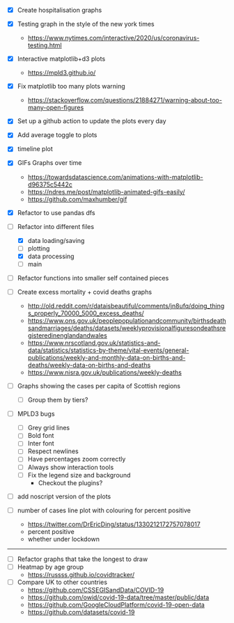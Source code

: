 - [x] Create hospitalisation graphs
- [x] Testing graph in the style of the new york times
    - https://www.nytimes.com/interactive/2020/us/coronavirus-testing.html
- [x] Interactive matplotlib+d3 plots
    - https://mpld3.github.io/
- [x] Fix matplotlib too many plots warning
    - https://stackoverflow.com/questions/21884271/warning-about-too-many-open-figures
- [x] Set up a github action to update the plots every day
- [x] Add average toggle to plots
- [x] timeline plot
- [x] GIFs Graphs over time
    - https://towardsdatascience.com/animations-with-matplotlib-d96375c5442c
    - https://ndres.me/post/matplotlib-animated-gifs-easily/
    - https://github.com/maxhumber/gif
- [x] Refactor to use pandas dfs

- [ ] Refactor into different files
    - [x] data loading/saving
    - [ ] plotting
    - [x] data processing
    - [ ] main
- [ ] Refactor functions into smaller self contained pieces
- [ ] Create excess mortality + covid deaths graphs
    - http://old.reddit.com/r/dataisbeautiful/comments/jn8ufq/doing_things_properly_70000_5000_excess_deaths/
    - https://www.ons.gov.uk/peoplepopulationandcommunity/birthsdeathsandmarriages/deaths/datasets/weeklyprovisionalfiguresondeathsregisteredinenglandandwales
    - https://www.nrscotland.gov.uk/statistics-and-data/statistics/statistics-by-theme/vital-events/general-publications/weekly-and-monthly-data-on-births-and-deaths/weekly-data-on-births-and-deaths
    - https://www.nisra.gov.uk/publications/weekly-deaths
- [ ] Graphs showing the cases per capita of Scottish regions
    - [ ] Group them by tiers?
- [ ] MPLD3 bugs
    - [ ] Grey grid lines
    - [ ] Bold font
    - [ ] Inter font
    - [ ] Respect newlines
    - [ ] Have percentages zoom correctly
    - [ ] Always show interaction tools
    - [ ] Fix the legend size and background
        - Checkout the plugins?
- [ ] add noscript version of the plots
- [ ] number of cases line plot with colouring for percent positive
    - https://twitter.com/DrEricDing/status/1330212172757078017
    - percent positive
    - whether under lockdown

----------------------------------------------------------------------------------------

- [ ] Refactor graphs that take the longest to draw
- [ ] Heatmap by age group
    - https://russss.github.io/covidtracker/
- [ ] Compare UK to other countries
    - https://github.com/CSSEGISandData/COVID-19
    - https://github.com/owid/covid-19-data/tree/master/public/data
    - https://github.com/GoogleCloudPlatform/covid-19-open-data
    - https://github.com/datasets/covid-19